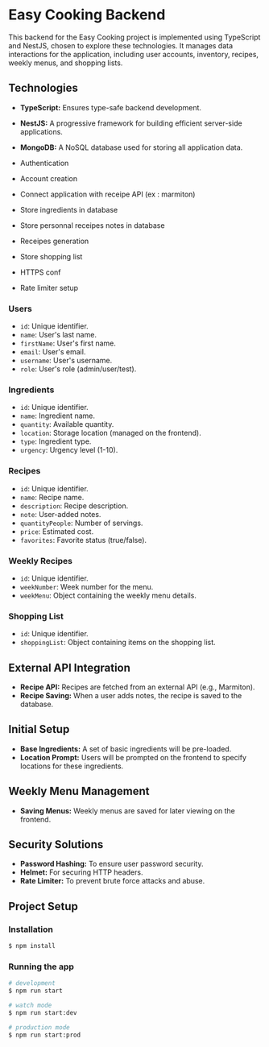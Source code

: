 # Easy Cooking Backend

This backend for the Easy Cooking project is implemented using TypeScript and NestJS, chosen to explore these technologies. It manages data interactions for the application, including user accounts, inventory, recipes, weekly menus, and shopping lists.

## Technologies

- **TypeScript:** Ensures type-safe backend development.
- **NestJS:** A progressive framework for building efficient server-side applications.
- **MongoDB:** A NoSQL database used for storing all application data.

- Authentication
- Account creation
- Connect application with receipe API (ex : marmiton)
- Store ingredients in database
- Store personnal receipes notes in database
- Receipes generation
- Store shopping list
- HTTPS conf
- Rate limiter setup

### Users

- `id`: Unique identifier.
- `name`: User's last name.
- `firstName`: User's first name.
- `email`: User's email.
- `username`: User's username.
- `role`: User's role (admin/user/test).

### Ingredients

- `id`: Unique identifier.
- `name`: Ingredient name.
- `quantity`: Available quantity.
- `location`: Storage location (managed on the frontend).
- `type`: Ingredient type.
- `urgency`: Urgency level (1-10).

### Recipes

- `id`: Unique identifier.
- `name`: Recipe name.
- `description`: Recipe description.
- `note`: User-added notes.
- `quantityPeople`: Number of servings.
- `price`: Estimated cost.
- `favorites`: Favorite status (true/false).

### Weekly Recipes

- `id`: Unique identifier.
- `weekNumber`: Week number for the menu.
- `weekMenu`: Object containing the weekly menu details.

### Shopping List

- `id`: Unique identifier.
- `shoppingList`: Object containing items on the shopping list.

## External API Integration

- **Recipe API:** Recipes are fetched from an external API (e.g., Marmiton).
- **Recipe Saving:** When a user adds notes, the recipe is saved to the database.

## Initial Setup

- **Base Ingredients:** A set of basic ingredients will be pre-loaded.
- **Location Prompt:** Users will be prompted on the frontend to specify locations for these ingredients.

## Weekly Menu Management

- **Saving Menus:** Weekly menus are saved for later viewing on the frontend.

## Security Solutions

- **Password Hashing:** To ensure user password security.
- **Helmet:** For securing HTTP headers.
- **Rate Limiter:** To prevent brute force attacks and abuse.

## Project Setup

### Installation

```bash
$ npm install
```

### Running the app

```bash
# development
$ npm run start

# watch mode
$ npm run start:dev

# production mode
$ npm run start:prod
```
